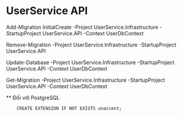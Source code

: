 ﻿# UserService API

Add-Migration InitialCreate -Project UserService.Infrastructure -StartupProject UserService.API -Context UserDbContext

Remove-Migration -Project UserService.Infrastructure -StartupProject UserService.API

Update-Database -Project UserService.Infrastructure -StartupProject UserService.API -Context UserDbContext

Get-Migration -Project UserService.Infrastructure -StartupProject UserService.API -Context UserDbContext


** Đối với PostgreSQL
```
	CREATE EXTENSION IF NOT EXISTS unaccent;
```